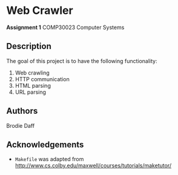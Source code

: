 # Web Crawler
**Assignment 1** COMP30023 Computer Systems

## Description

The goal of this project is to have the following functionality:
1. Web crawling
2. HTTP communication
3. HTML parsing
4. URL parsing

## Authors
Brodie Daff

## Acknowledgements
* `Makefile` was adapted from http://www.cs.colby.edu/maxwell/courses/tutorials/maketutor/
